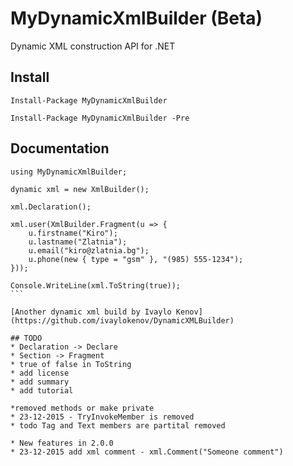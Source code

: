 # MyDynamicXmlBuilder (Beta)

Dynamic XML construction API for .NET

## Install

```
Install-Package MyDynamicXmlBuilder
```

```
Install-Package MyDynamicXmlBuilder -Pre
```

## Documentation
```
using MyDynamicXmlBuilder;
```

````
dynamic xml = new XmlBuilder();

xml.Declaration();

xml.user(XmlBuilder.Fragment(u => {
    u.firstname("Kiro");
    u.lastname("Zlatnia");
    u.email("kiro@zlatnia.bg");
    u.phone(new { type = "gsm" }, "(985) 555-1234");
}));
	
Console.WriteLine(xml.ToString(true));
```

[Another dynamic xml build by Ivaylo Kenov](https://github.com/ivaylokenov/DynamicXMLBuilder)

## TODO
* Declaration -> Declare
* Section -> Fragment
* true of false in ToString
* add license
* add summary
* add tutorial

*removed methods or make private
* 23-12-2015 - TryInvokeMember is removed
* todo Tag and Text members are partital removed

* New features in 2.0.0
* 23-12-2015 add xml comment - xml.Comment("Someone comment")